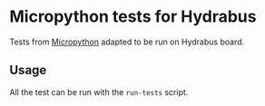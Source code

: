 # Micropython tests for Hydrabus
Tests from [Micropython](https://github.com/micropython/micropython/tree/master/tests) adapted to be run on Hydrabus board.

## Usage
All the test can be run with the `run-tests` script.
